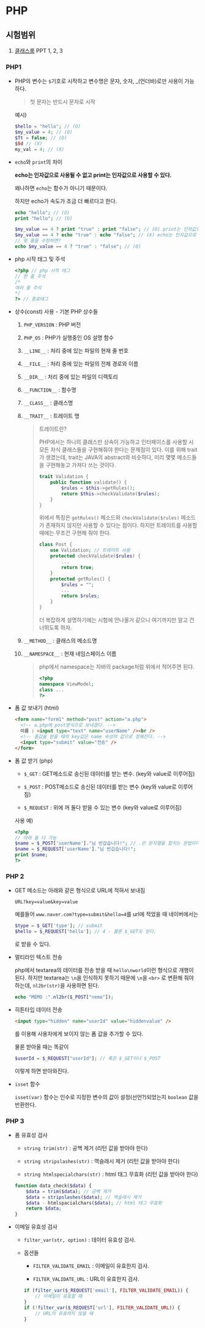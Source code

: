 # PHP

## 시험범위

1. [클래스룸](https://classroom.google.com/u/0/c/MTE3MjYwNDcxNzda) PPT 1, 2, 3

### PHP1

- PHP의 변수는 `$`기호로 시작하고 변수명은 문자, 숫자, \_(언더바)로만 사용이 가능하다.

  > 첫 문자는 반드시 문자로 시작

  예시)

  ```php
  $hello = "hello"; // (O)
  $my_value = 4; // (O)
  $Tt = false; // (O)
  $5d // (X)
  my_val = 4; // (X)
  ```

- `echo`와 `print`의 차이

  **echo는 인자값으로 사용될 수 없고 print는 인자값으로 사용할 수 있다.**

  왜나하면 `echo`는 함수가 아니기 때문이다.

  하지만 echo가 속도가 조금 더 빠르다고 한다.

  ```php
  echo "hello"; // (O)
  print "hello"; // (O)

  $my_value == 4 ? print "true" : print "false"; // (O) print는 인자값으로 사용이 가능
  $my_value == 4 ? echo "true" : echo "false"; // (X) echo는 인자값으로 사용이 불가능
  // 윗 줄을 수정하면?
  echo $my_value == 4 ? "true" : "false"; // (O)
  ```

- php 시작 태그 및 주석

  ```php
  <?php // php 시작 태그
  // 한 줄 주석
  /*
  여러 줄 주석
  */
  ?> // 종료태그
  ```

- 상수(const) 사용 - 기본 PHP 상수들

  1. `PHP_VERSION` : PHP 버전

  2. `PHP_OS` : PHP가 실행중인 OS 설명 함수

  3. `__LINE__` : 처리 중에 있는 파일의 현재 줄 번호

  4. `__FILE__` : 처리 중에 있는 파일의 전체 경로와 이름

  5. `__DIR__` : 처리 중에 있는 파일의 디렉토리

  6. `__FUNCTION__` : 함수명

  7. `__CLASS__` : 클래스명

  8. `__TRAIT__` : 트레이트 명

     > 트레이트란?
     >
     > PHP에서는 하나의 클래스만 상속이 가능하고 인터페이스를 사용할 시 모든 자식 클래스들을 구현해줘야 한다는 문제점이 있다. 이를 위해 trait가 생겼는데, trait는 JAVA의 abstract와 비슷하다, 미리 몇몇 메소드들을 구현해놓고 가져다 쓰는 것이다.
     >
     > ```php
     > trait Validation {
     >     public function validate() {
     >         $rules = $this->getRules();
     >         return $this->checkValidate($rules);
     >     }
     > }
     > ```
     >
     > 위에서 특징은 `getRules()` 메소드와 `checkValidate($rules)` 메소드가 존재하지 않지만 사용할 수 있다는 점이다. 하지만 트레이트를 사용할 때에는 무조건 구현해 줘야 한다.
     >
     > ```php
     > class Post {
     >     use Validation; // 트레이트 사용
     >     protected checkValidate($rules) {
     >         ...
     >         return true;
     >     }
     >     protected getRules() {
     >         $rules = "";
     >         ...
     >         return $rules;
     >     }
     > }
     > ```
     >
     > 더 복잡하게 설명하기에는 시험에 안나올거 같으니 여기까지만 알고 건너뛰도록 하자.

  9. `__METHOD__` : 클래스의 메소드명

  10. `__NAMESPACE__` : 현재 네임스페이스 이름

      > php에서 namespace는 자바의 package처럼 위에서 적어주면 된다.
      >
      > ```php
      > <?php
      > namespace ViewModel;
      > class ...
      > ?>
      > ```

- 폼 값 보내기 (html)

  ```html
  <form name="form1" method="post" action="a.php">
    <!-- a.php에 post방식으로 보내겠다. -->
    이름 : <input type="text" name="userName" /><br />
    <!-- 폼값을 받을 때의 key값은 name 속성의 값으로 정해진다. -->
    <input type="submit" value="전송" />
  </form>
  ```

- 폼 값 받기 (php)

  - `$_GET` : GET메소드로 송신된 데이터를 받는 변수. (key와 value로 이루어짐)

  - `$_POST` : POST메소드로 송신된 데이터를 받는 변수 (key와 value로 이루어짐)

  - `$_REQUEST` : 위에 꺼 둘다 받을 수 있는 변수 (key와 value로 이루어짐)

  사용 예)

  ```php
  <?php
  // 아래 둘 다 가능
  $name = $_POST['userName']."님 반갑습니다!"; // .은 문자열을 합치는 문법이다. java의 + 개념
  $name = $_REQUEST['userName']."님 반갑습니다!";
  print $name;
  ?>
  ```

### PHP 2

- GET 메소드는 아래와 같은 형식으로 URL에 적혀서 보내짐

  `URL?key=value&key=value`

  예를들어 `www.naver.com?type=submit&hello=4`를 url에 적었을 때 네이버에서는

  ```php
  $type = $_GET['type']; // submit
  $hello = $_REQUEST['hello']; // 4 - 물론 $_GET도 된다.
  ```

  로 받을 수 있다.

- 멀티라인 텍스트 전송

  php에서 textarea의 데이터를 전송 받을 때 `hello\nworld`이런 형식으로 개행이 된다. 하지만 textarea는 `\n`을 인식하지 못하기 때문에 `\n`을 `<br>` 로 변환해 줘야 하는데, `nl2br(str)`을 사용하면 된다.

  ```php
  echo "MEMO :".nl2br($_POST["nemo"]);
  ```

- 히튼타입 데이터 전송

  ```html
  <input type="hidden" name="userId" value="hiddenvalue" />
  ```

  를 이용해 사용자에게 보이지 않는 폼 값을 추가할 수 있다.

  물론 받아올 때는 똑같이

  ```php
  $userId = $_REQUEST["userId"]; // 혹은 $_GET이나 $_POST
  ```

  이렇게 하면 받아와진다.

- `isset` 함수

  `isset(var)` 함수는 인수로 지정한 변수의 값이 설정(선언?)되었는지 `boolean` 값을 반환한다.

### PHP 3

- 폼 유효성 검사

  - `string trim(str)` : 공백 제거 (리턴 값을 받아야 한다)

  - `string stripslashes(str)` : 역슬래시 제거 (리턴 값을 받아야 한다)

  - `string htmlspecialchars(str)` : html 태그 무효화 (리턴 값을 받아야 한다)

  ```php
  function data_check($data) {
      $data = trim($data); // 공백 제거
      $data = stripslashes($data); // 역슬래시 제거
      $data - htmlspacialchars($data); // html 태그 무효화
      return $data;
  }
  ```

- 이메일 유효성 검사

  - `filter_var(str, option)` : 데이터 유효성 검사.

  - 옵션들

    - `FILTER_VALIDATE_EMAIL` : 이메일이 유효한지 검사.

    - `FILTER_VALIDATE_URL` : URL이 유효한지 검사.

    ```php
    if (filter_var($_REQUEST['email'], FILTER_VALIDATE_EMAIL)) {
        // 이메일이 유효할 때
    }
    if (!filter_var($_REQUEST['url'], FILTER_VALIDATE_URL)) {
        // URL이 유효하지 않을 때
    }
    ```
